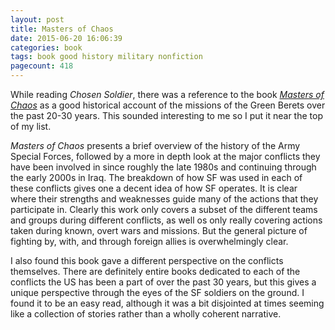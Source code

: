 ```yaml
---
layout: post
title: Masters of Chaos
date: 2015-06-20 16:06:39
categories: book
tags: book good history military nonfiction
pagecount: 418
---
```


While reading *Chosen Soldier*, there was a reference to
the book [*Masters of Chaos*][masters-amazon] as a good historical
account of the missions of the Green Berets over the past 20-30
years. This sounded interesting to me so I put it near the top of my list.

*Masters of Chaos* presents a brief overview of the history of
the Army Special Forces, followed by a more in depth look at
the major conflicts they have been involved in since roughly
the late 1980s and continuing through the early 2000s in
Iraq. The breakdown of how SF was used in each of these conflicts
gives one a decent idea of how SF operates. It is clear where
their strengths and weaknesses guide many of the actions that
they participate in. Clearly this work only covers a subset
of the different teams and groups during different conflicts,
as well os only really covering actions taken during known,
overt wars and missions. But the general picture of fighting
by, with, and through foreign allies is overwhelmingly clear.

I also found this book gave a different perspective on the
conflicts themselves. There are definitely entire books dedicated
to each of the conflicts the US has been a part of over the past 30
years, but this gives a unique perspective through the eyes of
the SF soldiers on the ground. I found it to be an easy read, although
it was a bit disjointed at times seeming like a collection of stories
rather than a wholly coherent narrative.

[masters-amazon]:     http://amzn.com/B004Q3RDW0 

